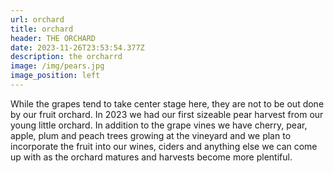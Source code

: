 ```yaml
---
url: orchard
title: orchard
header: THE ORCHARD
date: 2023-11-26T23:53:54.377Z
description: the orcharrd
image: /img/pears.jpg
image_position: left
---
```

While the grapes tend to take center stage here, they are not to be out done by our fruit orchard.  In 2023 we had our first sizeable pear harvest from our young little orchard. In addition to the grape vines we have cherry, pear, apple, plum and peach trees growing at the vineyard and we plan to incorporate the fruit into our wines, ciders and anything else we can come up with as the orchard matures and harvests become more plentiful.